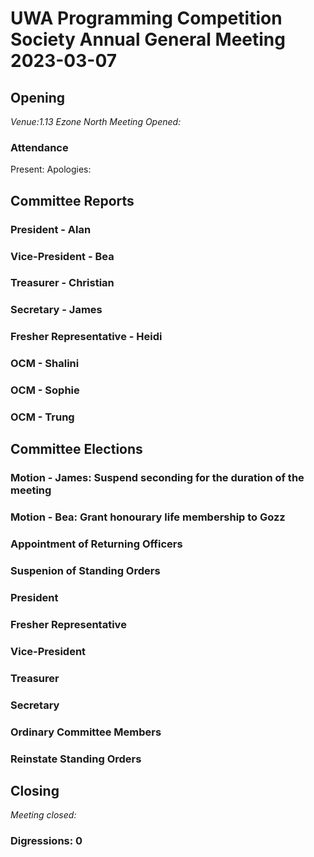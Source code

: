 # UWA Programming Competition Society Annual General Meeting 2023-03-07

## Opening

*Venue:1.13 Ezone North*
*Meeting Opened:*

### Attendance

Present:
Apologies:

## Committee Reports

### President - Alan

### Vice-President - Bea 

### Treasurer - Christian

### Secretary - James

### Fresher Representative - Heidi

### OCM - Shalini

### OCM - Sophie

### OCM - Trung

## Committee Elections

### Motion - James: Suspend seconding for the duration of the meeting

### Motion - Bea: Grant honourary life membership to Gozz

### Appointment of Returning Officers

### Suspenion of Standing Orders


### President

### Fresher Representative

### Vice-President

### Treasurer

### Secretary


### Ordinary Committee Members


### Reinstate Standing Orders


## Closing

*Meeting closed:*

### Digressions: 0
